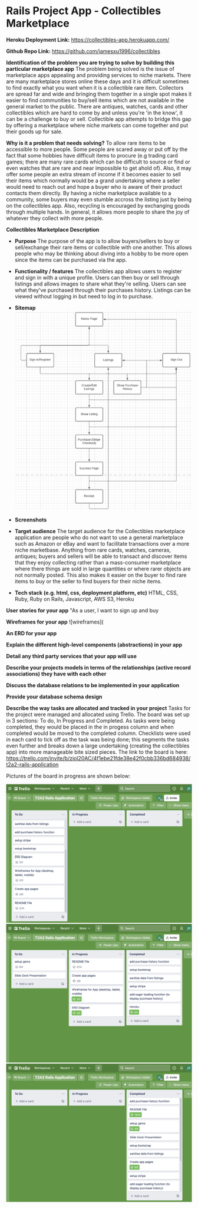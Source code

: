 # Rails Project App - Collectibles Marketplace

**Heroku Deployment Link:** https://collectibles-app.herokuapp.com/

**Github Repo Link:** https://github.com/jamesxu1996/collectibles

**Identification of the problem you are trying to solve by building this particular marketplace app**
The problem being solved is the issue of marketplace apps appealing and providing services to niche markets. There are many marketplace stores online these days and it is difficult sometimes to find exactly what you want when it is a collectible rare item. Collectors are spread far and wide and bringing them together in a single spot makes it easier to find communities to buy/sell items which are not available in the general market to the public. There are antiques, watches, cards and other collectibles which are hard to come by and unless you're 'in the know', it can be a challenge to buy or sell. Collectible app attempts to bridge this gap by offering a marketplace where niche markets can come together and put their goods up for sale.

**Why is it a problem that needs solving?**
To allow rare items to be accessible to more people. Some people are scared away or put off by the fact that some hobbies have difficult items to procure (e.g trading card games; there are many rare cards which can be difficult to source or find or even watches that are rare and near impossible to get ahold of). Also, it may offer some people an extra stream of income if it becomes easier to sell their items which normally would be a grand undertaking where a seller would need to reach out and hope a buyer who is aware of their product contacts them directly. By having a niche marketplace available to a community, some buyers may even stumble accross the listing just by being on the collectibles app. Also, recycling is encouraged by exchanging goods through multiple hands. In general, it allows more people to share the joy of whatever they collect with more people.

**Collectibles Marketplace Description**
- **Purpose**
The purpose of the app is to allow buyers/sellers to buy or sell/exchange their rare items or collectible with one another. This allows people who may be thinking about diving into a hobby to be more open since the items can be purchased via the app.

- **Functionality / features**
The collectibles app allows users to register and sign in with a unique profile. Users can then buy or sell through listings and allows images to share what they're selling. Users can see what they've purchased through their purchases history. Listings can be viewed without logging in but need to log in to purchase.

- **Sitemap**
![sitemap](app/assets/images/sitemap_collectibles.png "sitemap")

- **Screenshots**


- **Target audience**
The target audience for the Collectibles marketplace application are people who do not want to use a general marketplace such as Amazon or eBay and want to facilitate transactions over a more niche marketbase. Anything from rare cards, watches, cameras, antiques; buyers and sellers will be able to transact and discover items that they enjoy collecting rather than a mass-consumer marketplace where there things are sold in large quantities or where rarer objects are not normally posted. This also makes it easier on the buyer to find rare items to buy or the seller to find buyers for their niche items.

- **Tech stack (e.g. html, css, deployment platform, etc)**
HTML, CSS, Ruby, Ruby on Rails, Javascript, AWS S3, Heroku

**User stories for your app**
"As a user, I want to sign up and buy 


**Wireframes for your app**
![wireframes](


**An ERD for your app**



**Explain the different high-level components (abstractions) in your app**



**Detail any third party services that your app will use**



**Describe your projects models in terms of the relationships (active record associations) they have with each other**



**Discuss the database relations to be implemented in your application**



**Provide your database schema design**


**Describe the way tasks are allocated and tracked in your project**
Tasks for the project were managed and allocated using Trello. The board was set up in 3 sections: To do, In Progress and Completed. As tasks were being completed, they would be placed in the in progess column and when completed would be moved to the completed column. Checklists were used in each card to tick off as the task was being done; this segments the tasks even further and breaks down a large undertaking (creating the collectibles app) into more manageable bite sized pieces. The link to the board is here: https://trello.com/invite/b/ziol20AC/4f1ebe21fde38e42f0cbb336bd684938/t2a2-rails-application

Pictures of the board in progress are shown below:

![trello board](app/assets/images/Trello_1.png "trello board")
![trello board](app/assets/images/Trello_2.png "trello board")
![trello board](app/assets/images/Trello_3.png "trello board")
